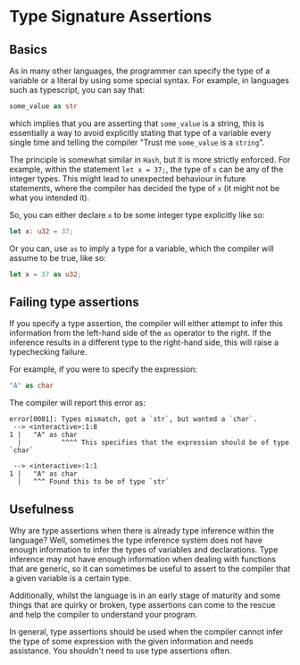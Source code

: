 # Type Signature Assertions

## Basics

As in many other languages, the programmer can specify the type of a variable or
a literal by using some special syntax. For example, in languages such as typescript,
you can say that: 
```rust
some_value as str
```
which implies that you are asserting that `some_value` is a string, this is essentially a way to avoid explicitly stating that type of a variable every
single time and telling the compiler "Trust me `some_value` is a `string`". 

The principle is somewhat similar in `Hash`, but it is more strictly enforced.
For example, within the statement `let x = 37;`, the type of `x` can be any of the
integer types. This might lead to unexpected behaviour in future statements, where
the compiler has decided the type of `x` (it might not be what you intended it).

So, you can either declare `x` to be some integer type explicitly like so:

```rs
let x: u32 = 37;
```

Or you can, use `as` to imply a type for a variable, which the compiler will assume 
to be true, like so:

```rs
let x = 37 as u32;
```

## Failing type assertions

If you specify a type assertion, the compiler will either attempt to infer this information from the left-hand side of the `as` operator
to the right. If the inference results in a different type to the right-hand side, this will raise a typechecking failure. 

For example, if you were to specify the expression:

```rust
"A" as char
```

The compiler will report this error as:

```
error[0001]: Types mismatch, got a `str`, but wanted a `char`.
 --> <interactive>:1:8
1 |   "A" as char
  |          ^^^^ This specifies that the expression should be of type `char`

 --> <interactive>:1:1
1 |   "A" as char
  |   ^^^ Found this to be of type `str`

```

## Usefulness
 
Why are type assertions when there is already type inference within the language? Well, sometimes the type inference
system does not have enough information to infer the types of variables and declarations. 
Type inference may not have enough information when dealing with functions that are generic, so it can sometimes
be useful to assert to the compiler that a given variable is a certain type. 

Additionally, whilst the language is in an early stage of maturity and some things that are quirky or broken, type
assertions can come to the rescue and help the compiler to understand your program.

In general, type assertions should be used when the compiler cannot infer the type of some expression with 
the given information and needs assistance. You shouldn't need to use type assertions often.
